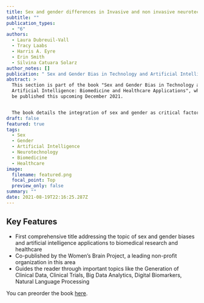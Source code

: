 ```yaml
---
title: Sex and gender differences in Invasive and non invasive neurotechnologies
subtitle: ""
publication_types:
  - "6"
authors:
  - Laura Dubreuil-Vall
  - Tracy Laabs
  - Harris A. Eyre
  - Erin Smith
  - Silvina Catuara Solarz
author_notes: []
publication: " Sex and Gender Bias in Technology and Artificial Intelligence"
abstract: >
  This section is part of the book "Sex and Gender Bias in Technology and
  Artificial Intelligence: Biomedicine and Healthcare Applications", which will
  be published this upcoming December 2021.


  The book details the integration of sex and gender as critical factors in innovative technologies (artificial intelligence, digital medicine, natural language processing, robotics) for biomedicine and healthcare applications. By systematically reviewing existing scientific literature, a multidisciplinary group of international experts analyze diverse aspects of the complex relationship between sex and gender, health and technology, providing a perspective overview of the pressing need of an ethically-informed science. The reader is guided through the latest implementations and insights in technological areas of accelerated growth, putting forward the neglected and overlooked aspects of sex and gender in biomedical research and healthcare solutions that leverage artificial intelligence, biosensors, and personalized medicine approaches to predict and prevent disease outcomes. The reader comes away with a critical understanding of this fundamental issue for the sake of better future technologies and more effective clinical approaches.
draft: false
featured: true
tags:
  - Sex
  - Gender
  - Artificial Intelligence
  - Neurotechnology
  - Biomedicine
  - Healthcare
image:
  filename: featured.png
  focal_point: Top
  preview_only: false
summary: ""
date: 2021-08-19T22:16:25.287Z
---
```

## Key Features

* First comprehensive title addressing the topic of sex and gender biases and artificial intelligence applications to biomedical research and healthcare
* Co-published by the Women’s Brain Project, a leading non-profit organization in this area
* Guides the reader through important topics like the Generation of Clinical Data, Clinical Trials, Big Data Analytics, Digital Biomarkers, Natural Language Processing

You can preorder the book [here](https://www.elsevier.com/books/sex-and-gender-bias-in-technology-and-artificial-intelligence/cirillo/978-0-12-821392-6).